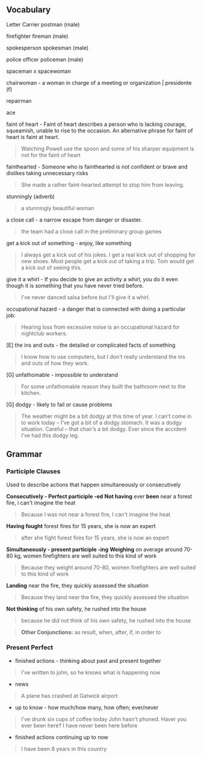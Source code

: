 

## Vocabulary
Letter Carrier
	postman (male)
	
firefighter
	fireman (male)
	
spokesperson
	spokesman (male)
	
police officer
	policeman (male)

spaceman x spacewoman

chairwoman - a woman in charge of a meeting or organization | presidente (f)

repairman 

ace

faint of heart - Faint of heart describes a person who is lacking courage, squeamish, unable to rise to the occasion. An alternative phrase for faint of heart is faint at heart. 
> Watching Powell use the spoon and some of his sharper equipment is not for the faint of heart 

fainthearted - Someone who is fainthearted is not confident or brave and dislikes taking unnecessary risks
> She made a rather faint-hearted attempt to stop him from leaving.

stunningly (adverb)
> a stunningly beautiful woman

a close call - a narrow escape from danger or disaster.
> the team had a close call in the preliminary group games

get a kick out of something - enjoy, like something
> I always get a kick out of his jokes.
> I get a real kick out of shopping for new shoes.
> Most people get a kick out of taking a trip.
> Tom would get a kick out of seeing this.

give it a whirl - If you decide to give an activity a whirl, you do it even though it is something that you have never tried before.
> I've never danced salsa before but I'll give it a whirl.

occupational hazard - a danger that is connected with doing a particular job:
> Hearing loss from excessive noise is an occupational hazard for nightclub workers.

[E] the ins and outs - the detailed or complicated facts of something
> I know how to use computers, but I don't really understand the ins and outs of how they work.

[G] unfathomable - impossible to understand
> For some unfathomable reason they built the bathroom next to the kitchen.

[G] dodgy - likely to fail or cause problems
> The weather might be a bit dodgy at this time of year.
> I can’t come in to work today – I’ve got a bit of a dodgy stomach.
> It was a dodgy situation.
> Careful – that chair’s a bit dodgy.
> Ever since the accident I’ve had this dodgy leg.

## Grammar 

### Participle Clauses
Used to describe actions that happen simultaneously or consecutively

**Consecutively - Perfect participle -ed** 
**Not having** ever **been** near a forest fire, i can't imagine the heat
>Because I was not near a forest fire, I can't imagine the heat

**Having fought** forest fires for 15 years, she is now an expert
> after she fight forest fires for 15 years, she is now an expert

**Simultaneously - present participle -ing**
**Weighing** on average around 70-80 kg, women firefighters are well suited to this kind of work
> Because they weight around 70-80, women firefighters are well suited to this kind of work

**Landing** near the fire, they quickly assessed the situation
> Because they land near the fire, they quickly assessed the situation

**Not thinking** of his own safety, he rushed into the house
> because he did not think of his own safety, he rushed into the house

> **Other Conjunctions:** as result, when, after, if, in order to

### Present Perfect 
- finished actions - thinking about past and present together
> I've written to john, so he knows what is happening now

- news
> A plane has crashed at Gatwick airport

- up to know - how much/how many, how often; ever/never
> I've drunk six cups of coffee today
> John hasn't phoned.
> Haver you ever been here? I have never been here before

- finished actions continuing up to now
> I have been 8 years in this country
